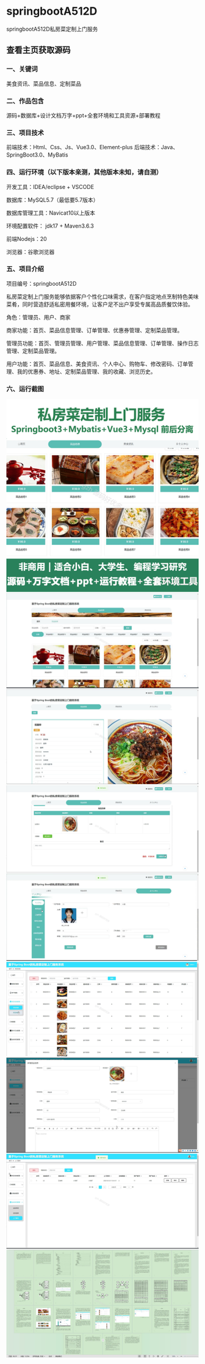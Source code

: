# springbootA512D
springbootA512D私房菜定制上门服务
## 查看主页获取源码


### 一、关键词

美食资讯、菜品信息、定制菜品


### 二、作品包含

源码+数据库+设计文档万字+ppt+全套环境和工具资源+部署教程



### 三、项目技术

前端技术：Html、Css、Js、Vue3.0、Element-plus
后端技术：Java、SpringBoot3.0、MyBatis

  


### 四、运行环境（以下版本亲测，其他版本未知，请自测）

开发工具：IDEA/eclipse  + VSCODE

数据库：MySQL5.7（最低要5.7版本）

数据库管理工具：Navicat10以上版本

环境配置软件： jdk17 + Maven3.6.3

前端Nodejs：20

浏览器：谷歌浏览器




### 五、项目介绍

项目编号：springbootA512D

私房菜定制上门服务能够依据客户个性化口味需求，在客户指定地点烹制特色美味菜肴，同时营造舒适私密用餐环境，让客户足不出户享受专属高品质餐饮体验。

角色：管理员、用户、商家

商家功能：首页、菜品信息管理、订单管理、优惠券管理、定制菜品管理。

管理员功能：首页、管理员管理、用户管理、菜品信息管理、订单管理、操作日志管理、定制菜品管理。

用户功能：首页、菜品信息、美食资讯、个人中心、购物车、修改密码、订单管理、我的优惠券、地址、定制菜品管理、我的收藏、浏览历史。




### 六、运行截图

![cover.png](./cover.png)
![1.png](./1.png)
![2.png](./2.png)
![3.png](./3.png)
![4.png](./4.png)
![5.png](./5.png)
![6.png](./6.png)
![7.png](./7.png)
![8.png](./8.png)
